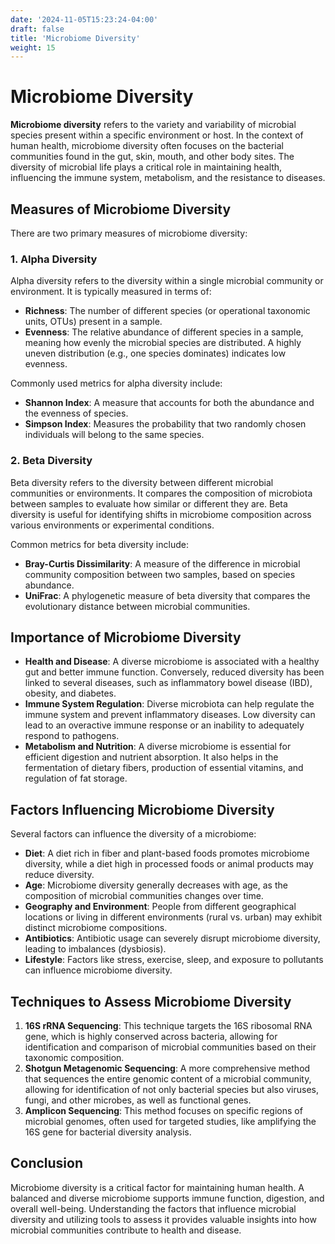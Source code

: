 ```yaml
---
date: '2024-11-05T15:23:24-04:00'
draft: false
title: 'Microbiome Diversity'
weight: 15
---
```


# Microbiome Diversity

**Microbiome diversity** refers to the variety and variability of microbial species present within a specific environment or host. In the context of human health, microbiome diversity often focuses on the bacterial communities found in the gut, skin, mouth, and other body sites. The diversity of microbial life plays a critical role in maintaining health, influencing the immune system, metabolism, and the resistance to diseases.

## Measures of Microbiome Diversity

There are two primary measures of microbiome diversity:

### 1. Alpha Diversity
Alpha diversity refers to the diversity within a single microbial community or environment. It is typically measured in terms of:
- **Richness**: The number of different species (or operational taxonomic units, OTUs) present in a sample.
- **Evenness**: The relative abundance of different species in a sample, meaning how evenly the microbial species are distributed. A highly uneven distribution (e.g., one species dominates) indicates low evenness.

Commonly used metrics for alpha diversity include:
- **Shannon Index**: A measure that accounts for both the abundance and the evenness of species.
- **Simpson Index**: Measures the probability that two randomly chosen individuals will belong to the same species.

### 2. Beta Diversity
Beta diversity refers to the diversity between different microbial communities or environments. It compares the composition of microbiota between samples to evaluate how similar or different they are. Beta diversity is useful for identifying shifts in microbiome composition across various environments or experimental conditions.

Common metrics for beta diversity include:
- **Bray-Curtis Dissimilarity**: A measure of the difference in microbial community composition between two samples, based on species abundance.
- **UniFrac**: A phylogenetic measure of beta diversity that compares the evolutionary distance between microbial communities.

## Importance of Microbiome Diversity

- **Health and Disease**: A diverse microbiome is associated with a healthy gut and better immune function. Conversely, reduced diversity has been linked to several diseases, such as inflammatory bowel disease (IBD), obesity, and diabetes. 
- **Immune System Regulation**: Diverse microbiota can help regulate the immune system and prevent inflammatory diseases. Low diversity can lead to an overactive immune response or an inability to adequately respond to pathogens.
- **Metabolism and Nutrition**: A diverse microbiome is essential for efficient digestion and nutrient absorption. It also helps in the fermentation of dietary fibers, production of essential vitamins, and regulation of fat storage.

## Factors Influencing Microbiome Diversity

Several factors can influence the diversity of a microbiome:
- **Diet**: A diet rich in fiber and plant-based foods promotes microbiome diversity, while a diet high in processed foods or animal products may reduce diversity.
- **Age**: Microbiome diversity generally decreases with age, as the composition of microbial communities changes over time.
- **Geography and Environment**: People from different geographical locations or living in different environments (rural vs. urban) may exhibit distinct microbiome compositions.
- **Antibiotics**: Antibiotic usage can severely disrupt microbiome diversity, leading to imbalances (dysbiosis).
- **Lifestyle**: Factors like stress, exercise, sleep, and exposure to pollutants can influence microbiome diversity.

## Techniques to Assess Microbiome Diversity

1. **16S rRNA Sequencing**: This technique targets the 16S ribosomal RNA gene, which is highly conserved across bacteria, allowing for identification and comparison of microbial communities based on their taxonomic composition.
2. **Shotgun Metagenomic Sequencing**: A more comprehensive method that sequences the entire genomic content of a microbial community, allowing for identification of not only bacterial species but also viruses, fungi, and other microbes, as well as functional genes.
3. **Amplicon Sequencing**: This method focuses on specific regions of microbial genomes, often used for targeted studies, like amplifying the 16S gene for bacterial diversity analysis.

## Conclusion

Microbiome diversity is a critical factor for maintaining human health. A balanced and diverse microbiome supports immune function, digestion, and overall well-being. Understanding the factors that influence microbial diversity and utilizing tools to assess it provides valuable insights into how microbial communities contribute to health and disease.
